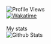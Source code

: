 ![Profile Views](https://komarev.com/ghpvc/?username=itzlayz)
<br>
[![Wakatime](https://wakatime.com/badge/user/380cfbb0-a568-4ead-b4d2-34962990d4f4.svg)](https://wakatime.com/@380cfbb0-a568-4ead-b4d2-34962990d4f4)
<br><br>
My stats <br>
![Github Stats](https://github-readme-stats.vercel.app/api?username=itzlayz&count_private=true&show_icons=true&include_all_commits=true)

